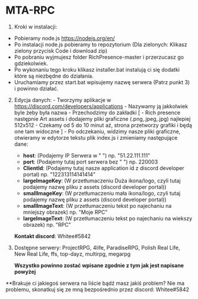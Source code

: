 # MTA-RPC

1. Kroki w instalacji:
  - Pobieramy node.js https://nodejs.org/en/
  - Po instalacji node.js pobieramy to repozytorium (Dla zielonych: Klikasz zielony przycisk Code i download zip)
  - Po pobraniu wyjmujesz folder RichPresence-master i przerzucasz go gdziekolwiek.
  - Po wykonaniu tego kroku klikasz installer.bat instalują ci się dodatki które są niezbędne do działania.
  - Uruchamiamy przez start.bat wpisujemy nazwę serwera (Patrz punkt 3) i powinno działać.
  
  
  
  2. Edycja danych:
    - Tworzymy aplikacje w https://discord.com/developers/applications
    - Nazywamy ją jakkolwiek byle żeby była nazwa
    - Przechodzimy do zakładki [
                                 - Rich presence następnie Art assets i dodajemy pliki graficzne (.png,.jpeg,.jpg) najlepiej 512x512
                                 - Czekamy od 5 do 10 minut aż, strona przetworzy grafiki i będą one tam widoczne
                                 ]
    - Po odczekaniu, widzimy nasze pliki graficzne, otwieramy w edytorze tekstu plik index.js i zmieniamy następujące dane:
       
       - **host**: (Podajemy IP Serwera w " ") np. "51.22.111.111"
       - **port**: (Podajemy tutaj port serwera bez " ") np. 220003
       - **ClientId**: (Podajemy tutaj nasze application id z discord developer portal) np. "122313114141414"
       - **largeImageKey**: (W przetłumaczeniu Duża ikona/logo, czyli tutaj podajemy nazwę pliku z assets (discord developer portal))
       - **smallImageKey**: (W przetłumaczeniu mała ikona/logo, czyli tutaj podajemy nazwę pliku z assets (discord developer portal))
       - **smallImageText**: (W przetłumaczeniu tekst po najechaniu na mniejszy obrazek) np. "Moje RPC"
       - **largeImageText**: (W przetłumaczeniu tekst po najechaniu na wiekszy obrazek) np. "RPC"                   


      **Kontakt discord**: Whitee#5842

3. Dostępne serwery:
  ProjectRPG,
  4life,
  ParadiseRPG,
  Polish Real Life,
  New Real Life,
  ffs,
  top-dayz,
  multirpg,
  megarpg
  
    **Wszystko powinno zostać wpisane zgodnie z tym jak jest napisane powyżej** 
    


**Brakuje ci jakiegoś serwera na liście bądź masz jakiś problem? Nie ma problemu, skonatkuj się ze mną bezpośrednio przez discord: Whitee#5842
